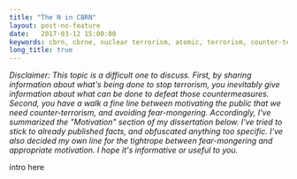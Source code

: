 ```yaml
---
title: "The N in CBRN"
layout: post-no-feature
date:   2017-03-12 15:00:00
keywords: cbrn, cbrne, nuclear terrorism, atomic, terrorism, counter-terrorism
long_title: true
---
```


*Disclaimer: This topic is a difficult one to discuss.  First, by sharing
information about what's being done to stop terrorism, you inevitably give
information about what can be done to defeat those countermeasures.  Second,
you have a walk a fine line between motivating the public that we need
counter-terrorism, and avoiding fear-mongering.  Accordingly, I've summarized
the "Motivation" section of my dissertation below.  I've tried to stick to
already published facts, and obfuscated anything too specific.  I've also
decided my own line for the tightrope between fear-mongering and appropriate
motivation. I hope it's informative or useful to you.*

intro here
